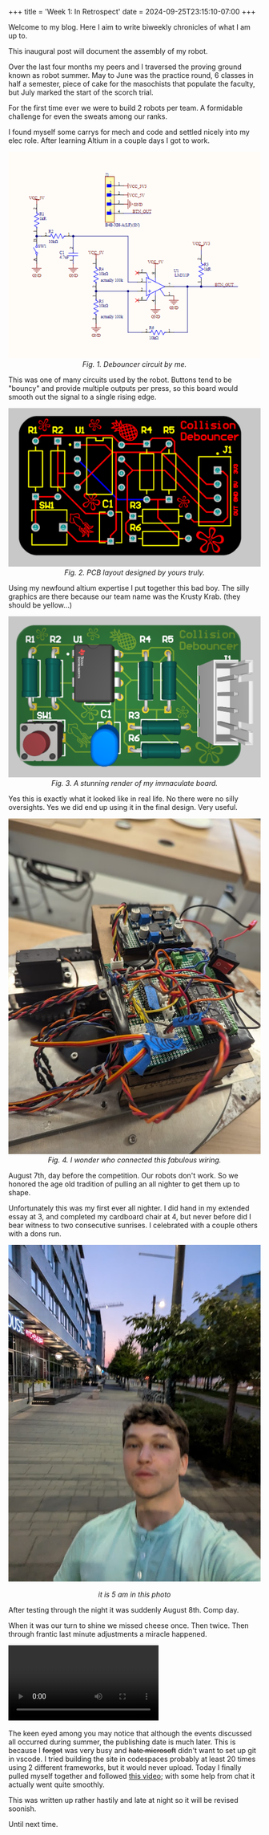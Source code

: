 +++
title = 'Week 1: In Retrospect'
date = 2024-09-25T23:15:10-07:00
+++

Welcome to my blog. Here I aim to write biweekly chronicles of what I am up to.

This inaugural post will document the assembly of my robot.

Over the last four months my peers and I traversed the proving ground known as robot summer. May to June was the practice round, 6 classes in half a semester, piece of cake for the masochists that populate the faculty, but July marked the start of the scorch trial.

For the first time ever we were to build 2 robots per team. A formidable challenge for even the sweats among our ranks.

I found myself some carrys for mech and code and settled nicely into my elec role. After learning Altium in a couple days I got to work.

<p align="center">
    <img src="images/schem.png">
    <i>Fig. 1. Debouncer circuit by me.</i>
</p>

This was one of many circuits used by the robot. Buttons tend to be "bouncy" and provide multiple outputs per press, so this board would smooth out the signal to a single rising edge.

<p align="center">
    <img src="images/board.png">
    <i>Fig. 2. PCB layout designed by yours truly.</i>
</p>

Using my newfound altium expertise I put together this bad boy. The silly graphics are there because our team name was the Krusty Krab. (they should be yellow...)

<p align="center">
    <img src="images/render.png">
    <i>Fig. 3. A stunning render of my immaculate board.</i>
</p>

Yes this is exactly what it looked like in real life. No there were no silly oversights. Yes we did end up using it in the final design. Very useful.

<p align="center">
    <img src="images/wiring.jpg">
    <i>Fig. 4. I wonder who connected this fabulous wiring.</i>
</p>

August 7th, day before the competition. Our robots don't work. So we honored the age old tradition of pulling an all nighter to get them up to shape.

Unfortunately this was my first ever all nighter. I did hand in my extended essay at 3, and completed my cardboard chair at 4, but never before did I bear witness to two consecutive sunrises. I celebrated with a couple others with a dons run.

![5 am](images/ronSunrise.jpg)
<p align="center"> <i> it is 5 am in this photo </i> </p>

After testing through the night it was suddenly August 8th. Comp day.

When it was our turn to shine we missed cheese once. Then twice. Then through frantic last minute adjustments a miracle happened.

<video>
    <source src="videos/cheese.mp4" type="video/mp4">
</video>

The keen eyed among you may notice that although the events discussed all occurred during summer, the publishing date is much later. This is because I ~~forgot~~ was very busy and ~~hate microsoft~~ didn't want to set up git in vscode. I tried building the site in codespaces probably at least 20 times using 2 different frameworks, but it would never upload. Today I finally pulled myself together and followed [this video](https://www.youtube.com/watch?v=zrmeOu8DYyw); with some help from chat it actually went quite smoothly. 

This was written up rather hastily and late at night so it will be revised soonish.

Until next time.